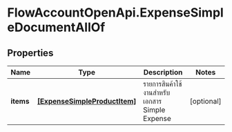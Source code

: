 # FlowAccountOpenApi.ExpenseSimpleDocumentAllOf

## Properties

Name | Type | Description | Notes
------------ | ------------- | ------------- | -------------
**items** | [**[ExpenseSimpleProductItem]**](ExpenseSimpleProductItem.md) | รายการสินค้าใช้งานสำหรับเอกสาร Simple Expense | [optional] 


